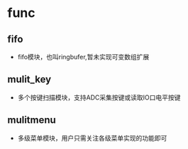 # func
## fifo
- fifo模块，也叫ringbufer,暂未实现可变数组扩展

## mulit_key
- 多个按键扫描模块，支持ADC采集按键或读取IO口电平按键

## mulitmenu 
- 多级菜单模块，用户只需关注各级菜单实现的功能即可
